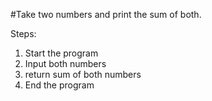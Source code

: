#Take two numbers and print the sum of both.

Steps:
1. Start the program
2. Input both numbers
3. return sum of both numbers
4. End the program